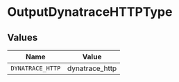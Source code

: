 # OutputDynatraceHTTPType


## Values

| Name             | Value            |
| ---------------- | ---------------- |
| `DYNATRACE_HTTP` | dynatrace_http   |